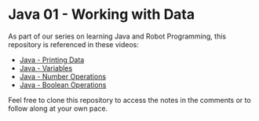 # Java 01 - Working with Data

As part of our series on learning Java and Robot Programming, this repository is referenced in these videos:
- [Java - Printing Data](https://youtu.be/3alcVFJBTmI)
- [Java - Variables](https://youtu.be/48917o5FTBk)
- [Java - Number Operations](https://youtu.be/aVZ9_Y8SSxg)
- [Java - Boolean Operations]()

Feel free to clone this repository to access the notes in the comments or to follow along at your own pace.